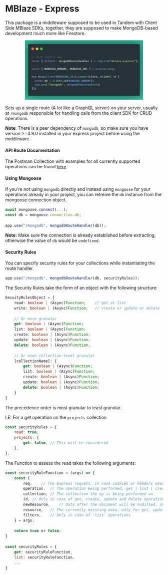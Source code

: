 # MBlaze - Express

This package is a middleware supposed to be used in Tandem with Client Side MBlaze SDKs, together, they are supposed to make MongoDB-based development much more like Firestore.

<p align="center"><img src="https://raw.githubusercontent.com/deve-sh/MBlaze/main/docs/Express%20Middleware%20Usage.png" style="max-width: 75%;" /></p>

Sets up a single route (A lot like a GraphQL server) on your server, usually at `/mongodb` responsible for handling calls from the client SDK for CRUD operations.

**Note**: There is a peer dependency of `mongodb`, so make sure you have version >=4.9.0 installed in your express project before using the middleware.

#### API Route Documentation

The Postman Collection with examples for all currently supported operations can be found [here](https://documenter.getpostman.com/view/15937596/2s7YYpfmEP).

#### Using Mongoose

If you're not using `mongodb` directly and instead using `mongoose` for your operations already in your project, you can retreive the `db` instance from the mongoose connection object.

```javascript
await mongoose.connect(...);
const db = mongoose.connection.db;

app.use("/mongodb", mongodbRouteHandler(db));
```

**Note:** Make sure the connection is already established before extracting, otherwise the value of `db` would be `undefined`.

#### Security Rules

You can specify security rules for your collections while instantiating the route handler.

```javascript
app.use("/mongodb", mongodbRouteHandler(db, securityRules));
```

The Security Rules take the form of an object with the following structure:

```typescript
SecuityRulesObject = {
    read: boolean | (Async)Function;    // get or list
    write: boolean | (Async)Function;   // create or update or delete

    // Or more granular
    get: boolean | (Async)Function;
    list: boolean | (Async)Function;
    create: boolean | (Async)Function;
    update: boolean | (Async)Function;
    delete: boolean | (Async)Function;

    // Or even collection-level granular
    [collectionName]: {
        get: boolean | (Async)Function;
        list: boolean | (Async)Function;
        create: boolean | (Async)Function;
        update: boolean | (Async)Function;
        delete: boolean | (Async)Function;
    }
}
```

The precedence order is most granular to least granular.

I.E: For a get operation on the `projects` collection

```javascript
const securityRules = {
	read: true,
	projects: {
		get: false, // This will be considered
	},
};
```

The Function to assess the read takes the following arguments:

```javascript
const securityRuleFunction = (args) => {
    const {
        req,    // The Express request, in case cookies or headers need to be verified
        operation,  // The operation being performed. get | list | create | update| delete
        collection, // The collection the op is being performed on
        id, // Only in case of get, create, update and delete operations
        newResource,    // Data after the document will be modified, only for create and update operations
        resource,   // The currently existing data, only for get, update and delete ops
        filters,    // Only in case of 'list' operations
    } = args;

    return true or false;
}

const securityRules = {
    get: securityRuleFunction,
    list: securityRuleFunction,
    ...
}
```
